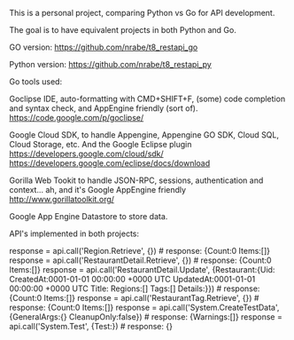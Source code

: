 This is a personal project, comparing Python vs Go for API development.

The goal is to have equivalent projects in both Python and Go.

GO version: https://github.com/nrabe/t8_restapi_go

Python version: https://github.com/nrabe/t8_restapi_py


Go tools used:

Goclipse IDE, auto-formatting with CMD+SHIFT+F, (some) code completion and syntax check, and AppEngine friendly (sort of).
	https://code.google.com/p/goclipse/

Google Cloud SDK, to handle Appengine, Appengine GO SDK, Cloud SQL, Cloud Storage, etc. And the Google Eclipse plugin
	https://developers.google.com/cloud/sdk/
	https://developers.google.com/eclipse/docs/download

Gorilla Web Tookit to handle JSON-RPC, sessions, authentication and context... ah, and it's Google AppEngine friendly
	http://www.gorillatoolkit.org/

Google App Engine Datastore to store data.

API's implemented in both projects:

response = api.call('Region.Retrieve', {}) # response: {Count:0 Items:[]}
response = api.call('RestaurantDetail.Retrieve', {}) # response: {Count:0 Items:[]}
response = api.call('RestaurantDetail.Update', {Restaurant:{Uid: CreatedAt:0001-01-01 00:00:00 +0000 UTC UpdatedAt:0001-01-01 00:00:00 +0000 UTC Title: Regions:[] Tags:[] Details:}}) # response: {Count:0 Items:[]}
response = api.call('RestaurantTag.Retrieve', {}) # response: {Count:0 Items:[]}
response = api.call('System.CreateTestData', {GeneralArgs:{} CleanupOnly:false}) # response: {Warnings:[]}
response = api.call('System.Test', {Test:}) # response: {}


